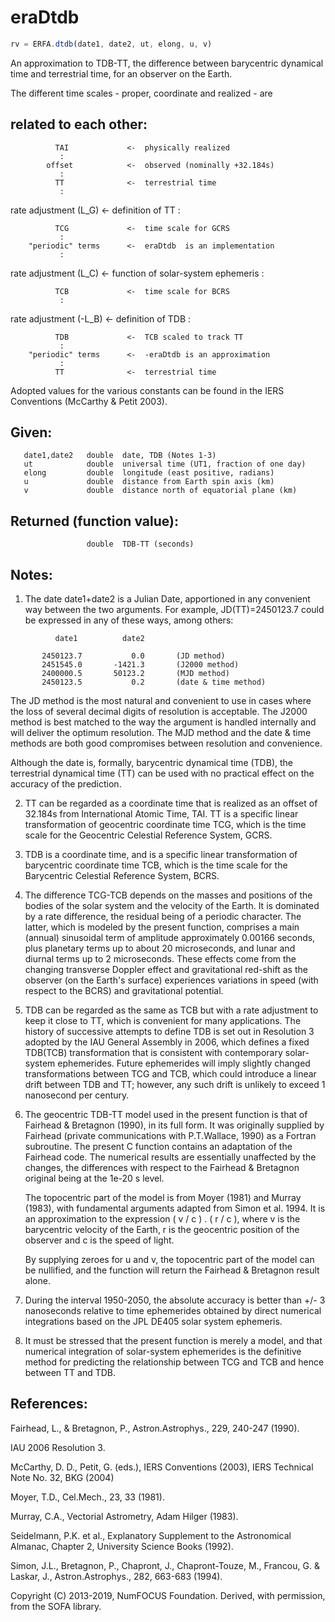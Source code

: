 # eraDtdb

```js
rv = ERFA.dtdb(date1, date2, ut, elong, u, v)
```

An approximation to TDB-TT, the difference between barycentric
dynamical time and terrestrial time, for an observer on the Earth.

The different time scales - proper, coordinate and realized - are
## related to each other:

```
          TAI             <-  physically realized
           :
        offset            <-  observed (nominally +32.184s)
           :
          TT              <-  terrestrial time
           :
```
  rate adjustment (L_G)   <-  definition of TT
           :
```
          TCG             <-  time scale for GCRS
           :
    "periodic" terms      <-  eraDtdb  is an implementation
           :
```
  rate adjustment (L_C)   <-  function of solar-system ephemeris
           :
```
          TCB             <-  time scale for BCRS
           :
```
  rate adjustment (-L_B)  <-  definition of TDB
           :
```
          TDB             <-  TCB scaled to track TT
           :
    "periodic" terms      <-  -eraDtdb is an approximation
           :
          TT              <-  terrestrial time
```

Adopted values for the various constants can be found in the IERS
Conventions (McCarthy & Petit 2003).

## Given:
```
   date1,date2   double  date, TDB (Notes 1-3)
   ut            double  universal time (UT1, fraction of one day)
   elong         double  longitude (east positive, radians)
   u             double  distance from Earth spin axis (km)
   v             double  distance north of equatorial plane (km)
```

## Returned (function value):
```
                 double  TDB-TT (seconds)
```

## Notes:

1) The date date1+date2 is a Julian Date, apportioned in any
   convenient way between the two arguments.  For example,
   JD(TT)=2450123.7 could be expressed in any of these ways,
   among others:

```
          date1          date2

       2450123.7           0.0       (JD method)
       2451545.0       -1421.3       (J2000 method)
       2400000.5       50123.2       (MJD method)
       2450123.5           0.2       (date & time method)
```

   The JD method is the most natural and convenient to use in
   cases where the loss of several decimal digits of resolution
   is acceptable.  The J2000 method is best matched to the way
   the argument is handled internally and will deliver the
   optimum resolution.  The MJD method and the date & time methods
   are both good compromises between resolution and convenience.

   Although the date is, formally, barycentric dynamical time (TDB),
   the terrestrial dynamical time (TT) can be used with no practical
   effect on the accuracy of the prediction.

2) TT can be regarded as a coordinate time that is realized as an
   offset of 32.184s from International Atomic Time, TAI.  TT is a
   specific linear transformation of geocentric coordinate time TCG,
   which is the time scale for the Geocentric Celestial Reference
   System, GCRS.

3) TDB is a coordinate time, and is a specific linear transformation
   of barycentric coordinate time TCB, which is the time scale for
   the Barycentric Celestial Reference System, BCRS.

4) The difference TCG-TCB depends on the masses and positions of the
   bodies of the solar system and the velocity of the Earth.  It is
   dominated by a rate difference, the residual being of a periodic
   character.  The latter, which is modeled by the present function,
   comprises a main (annual) sinusoidal term of amplitude
   approximately 0.00166 seconds, plus planetary terms up to about
   20 microseconds, and lunar and diurnal terms up to 2 microseconds.
   These effects come from the changing transverse Doppler effect
   and gravitational red-shift as the observer (on the Earth's
   surface) experiences variations in speed (with respect to the
   BCRS) and gravitational potential.

5) TDB can be regarded as the same as TCB but with a rate adjustment
   to keep it close to TT, which is convenient for many applications.
   The history of successive attempts to define TDB is set out in
   Resolution 3 adopted by the IAU General Assembly in 2006, which
   defines a fixed TDB(TCB) transformation that is consistent with
   contemporary solar-system ephemerides.  Future ephemerides will
   imply slightly changed transformations between TCG and TCB, which
   could introduce a linear drift between TDB and TT;  however, any
   such drift is unlikely to exceed 1 nanosecond per century.

6) The geocentric TDB-TT model used in the present function is that of
   Fairhead & Bretagnon (1990), in its full form.  It was originally
   supplied by Fairhead (private communications with P.T.Wallace,
   1990) as a Fortran subroutine.  The present C function contains an
   adaptation of the Fairhead code.  The numerical results are
   essentially unaffected by the changes, the differences with
   respect to the Fairhead & Bretagnon original being at the 1e-20 s
   level.

   The topocentric part of the model is from Moyer (1981) and
   Murray (1983), with fundamental arguments adapted from
   Simon et al. 1994.  It is an approximation to the expression
   ( v / c ) . ( r / c ), where v is the barycentric velocity of
   the Earth, r is the geocentric position of the observer and
   c is the speed of light.

   By supplying zeroes for u and v, the topocentric part of the
   model can be nullified, and the function will return the Fairhead
   & Bretagnon result alone.

7) During the interval 1950-2050, the absolute accuracy is better
   than +/- 3 nanoseconds relative to time ephemerides obtained by
   direct numerical integrations based on the JPL DE405 solar system
   ephemeris.

8) It must be stressed that the present function is merely a model,
   and that numerical integration of solar-system ephemerides is the
   definitive method for predicting the relationship between TCG and
   TCB and hence between TT and TDB.

## References:

   Fairhead, L., & Bretagnon, P., Astron.Astrophys., 229, 240-247
   (1990).

   IAU 2006 Resolution 3.

   McCarthy, D. D., Petit, G. (eds.), IERS Conventions (2003),
   IERS Technical Note No. 32, BKG (2004)

   Moyer, T.D., Cel.Mech., 23, 33 (1981).

   Murray, C.A., Vectorial Astrometry, Adam Hilger (1983).

   Seidelmann, P.K. et al., Explanatory Supplement to the
   Astronomical Almanac, Chapter 2, University Science Books (1992).

   Simon, J.L., Bretagnon, P., Chapront, J., Chapront-Touze, M.,
   Francou, G. & Laskar, J., Astron.Astrophys., 282, 663-683 (1994).

Copyright (C) 2013-2019, NumFOCUS Foundation.
Derived, with permission, from the SOFA library.
